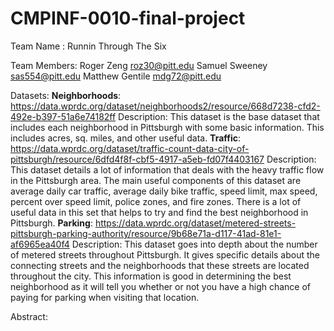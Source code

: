 # CMPINF-0010-final-project

Team Name : Runnin Through The Six

Team Members: Roger Zeng        roz30@pitt.edu
              Samuel Sweeney    sas554@pitt.edu
              Matthew Gentile   mdg72@pitt.edu
              
Datasets:
         **Neighborhoods**: https://data.wprdc.org/dataset/neighborhoods2/resource/668d7238-cfd2-492e-b397-51a6e74182ff
              Description: This dataset is the base dataset that includes each neighborhood in Pittsburgh with some basic information. This includes acres, sq.                                miles, and other useful data.
          **Traffic**: https://data.wprdc.org/dataset/traffic-count-data-city-of-pittsburgh/resource/6dfd4f8f-cbf5-4917-a5eb-fd07f4403167
              Description: This dataset details a lot of information that deals with the heavy traffic flow in the Pittsburgh area. The main useful components of                              this dataset are average daily car traffic, average daily bike traffic, speed limit, max speed, percent over speed limit, police zones,                              and fire zones. There is a lot of useful data in this set that helps to try and find the best neighborhood in Pittsburgh. 
          **Parking**: https://data.wprdc.org/dataset/metered-streets-pittsburgh-parking-authority/resource/9b68e71a-d117-41ad-81e1-af6965ea40f4
              Description: This dataset goes into depth about the number of metered streets throughout Pittsburgh. It gives specific details about the connecting streets and the                 neighborhoods that these streets are located throughout the city. This information is good in determining the best neighborhood as it will tell you whether or not                 you have a high chance of paying for parking when visiting that location. 
          
Abstract: 
          
